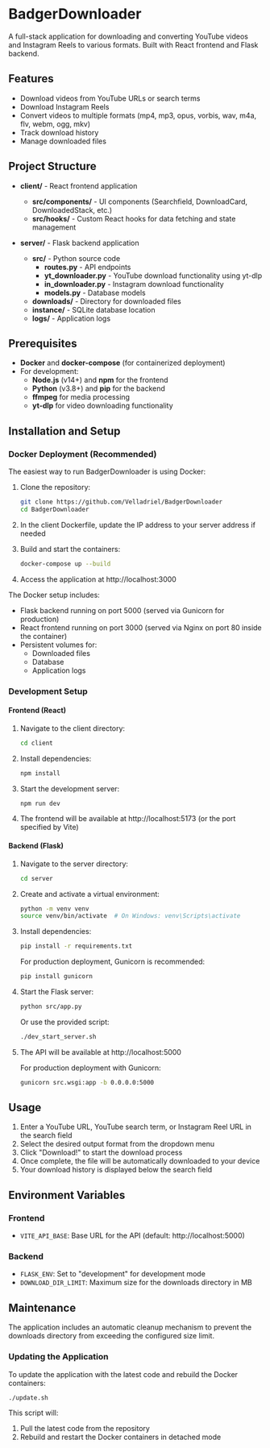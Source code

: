 # BadgerDownloader

A full-stack application for downloading and converting YouTube videos and Instagram Reels to various formats. Built with React frontend and Flask backend.

## Features

- Download videos from YouTube URLs or search terms
- Download Instagram Reels
- Convert videos to multiple formats (mp4, mp3, opus, vorbis, wav, m4a, flv, webm, ogg, mkv)
- Track download history
- Manage downloaded files

## Project Structure

- **client/** - React frontend application
  - **src/components/** - UI components (Searchfield, DownloadCard, DownloadedStack, etc.)
  - **src/hooks/** - Custom React hooks for data fetching and state management
  
- **server/** - Flask backend application
  - **src/** - Python source code
    - **routes.py** - API endpoints
    - **yt_downloader.py** - YouTube download functionality using yt-dlp
    - **in_downloader.py** - Instagram download functionality
    - **models.py** - Database models
  - **downloads/** - Directory for downloaded files
  - **instance/** - SQLite database location
  - **logs/** - Application logs

## Prerequisites

- **Docker** and **docker-compose** (for containerized deployment)
- For development:
  - **Node.js** (v14+) and **npm** for the frontend
  - **Python** (v3.8+) and **pip** for the backend
  - **ffmpeg** for media processing
  - **yt-dlp** for video downloading functionality

## Installation and Setup

### Docker Deployment (Recommended)

The easiest way to run BadgerDownloader is using Docker:

1. Clone the repository:
   ```bash
   git clone https://github.com/Velladriel/BadgerDownloader
   cd BadgerDownloader
   ```

2. In the client Dockerfile, update the IP address to your server address if needed

3. Build and start the containers:
   ```bash
   docker-compose up --build
   ```

4. Access the application at http://localhost:3000

The Docker setup includes:
- Flask backend running on port 5000 (served via Gunicorn for production)
- React frontend running on port 3000 (served via Nginx on port 80 inside the container)
- Persistent volumes for:
  - Downloaded files
  - Database
  - Application logs

### Development Setup

#### Frontend (React)

1. Navigate to the client directory:
   ```bash
   cd client
   ```

2. Install dependencies:
   ```bash
   npm install
   ```

3. Start the development server:
   ```bash
   npm run dev
   ```

4. The frontend will be available at http://localhost:5173 (or the port specified by Vite)

#### Backend (Flask)

1. Navigate to the server directory:
   ```bash
   cd server
   ```

2. Create and activate a virtual environment:
   ```bash
   python -m venv venv
   source venv/bin/activate  # On Windows: venv\Scripts\activate
   ```

3. Install dependencies:
   ```bash
   pip install -r requirements.txt
   ```
   
   For production deployment, Gunicorn is recommended:
   ```bash
   pip install gunicorn
   ```

4. Start the Flask server:
   ```bash
   python src/app.py
   ```
   
   Or use the provided script:
   ```bash
   ./dev_start_server.sh
   ```

5. The API will be available at http://localhost:5000

   For production deployment with Gunicorn:
   ```bash
   gunicorn src.wsgi:app -b 0.0.0.0:5000
   ```

## Usage

1. Enter a YouTube URL, YouTube search term, or Instagram Reel URL in the search field
2. Select the desired output format from the dropdown menu
3. Click "Download!" to start the download process
4. Once complete, the file will be automatically downloaded to your device
5. Your download history is displayed below the search field

## Environment Variables

### Frontend
- `VITE_API_BASE`: Base URL for the API (default: http://localhost:5000)

### Backend
- `FLASK_ENV`: Set to "development" for development mode
- `DOWNLOAD_DIR_LIMIT`: Maximum size for the downloads directory in MB

## Maintenance

The application includes an automatic cleanup mechanism to prevent the downloads directory from exceeding the configured size limit.

### Updating the Application

To update the application with the latest code and rebuild the Docker containers:

```bash
./update.sh
```

This script will:
1. Pull the latest code from the repository
2. Rebuild and restart the Docker containers in detached mode

